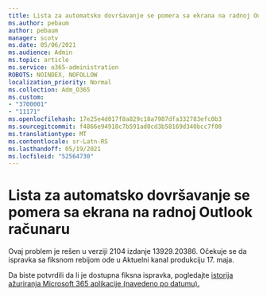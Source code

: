 ```yaml
---
title: Lista za automatsko dovršavanje se pomera sa ekrana na radnoj Outlook računaru
ms.author: pebaum
author: pebaum
manager: scotv
ms.date: 05/06/2021
ms.audience: Admin
ms.topic: article
ms.service: o365-administration
ROBOTS: NOINDEX, NOFOLLOW
localization_priority: Normal
ms.collection: Adm_O365
ms.custom:
- "3700001"
- "11171"
ms.openlocfilehash: 17e25e4d017f8a829c18a7987dfa332783efc0b3
ms.sourcegitcommit: f4866e94918c7b591ad0cd3b58169d340bcc7f00
ms.translationtype: MT
ms.contentlocale: sr-Latn-RS
ms.lasthandoff: 05/19/2021
ms.locfileid: "52564730"
---
```

# <a name="autocomplete-list-scrolls-off-the-screen-in-outlook-desktop"></a>Lista za automatsko dovršavanje se pomera sa ekrana na radnoj Outlook računaru

Ovaj problem je rešen u verziji 2104 izdanje 13929.20386. Očekuje se da ispravka sa fiksnom rebijom ode u Aktuelni kanal produkciju 17. maja. 

Da biste potvrdili da li je dostupna fiksna ispravka, pogledajte [istorija ažuriranja Microsoft 365 aplikacije (navedeno po datumu).](/officeupdates/update-history-microsoft365-apps-by-date)